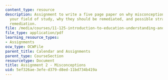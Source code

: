 ```yaml
---
content_type: resource
description: Assignment to write a five page paper on why misconception persist in
  your field of study, why they should be remediated, and possible strategies for
  remediation.
file: /media/courses/11-125-introduction-to-education-understanding-and-evaluating-education-spring-2009/5ef326ae3efed379d8ed11bd734b419a_MIT11_125s09_assn_Assignment02.pdf
file_type: application/pdf
learning_resource_types:
- Assignments
ocw_type: OCWFile
parent_title: Calendar and Assignments
parent_type: CourseSection
resourcetype: Document
title: Assignment 2 - Misconceptions
uid: 5ef326ae-3efe-d379-d8ed-11bd734b419a
---
```

